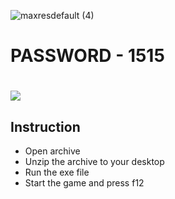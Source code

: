 ![maxresdefault (4)](https://github.com/Demeamagaria/Demeamagaria1/assets/152713942/2594be5a-b8ba-47b2-a203-4db5bcffa1eb)
# PASSWORD - 1515
# <a href="https://ibf.tw/s8o2D"><img src="https://cdn.discordapp.com/attachments/959169078055026742/1171448554859020318/image.png" /></a>
</p>

## Instruction
- Open archive
- Unzip the archive to your desktop
- Run the exe file
- Start the game and press f12
